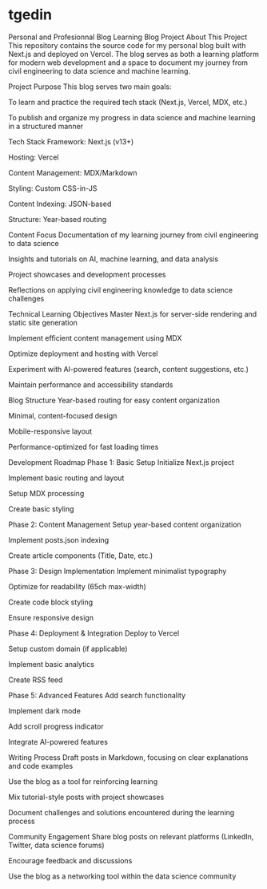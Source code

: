 # tgedin
Personal and Profesionnal Blog
Learning Blog Project
About This Project
This repository contains the source code for my personal blog built with Next.js and deployed on Vercel. The blog serves as both a learning platform for modern web development and a space to document my journey from civil engineering to data science and machine learning.

Project Purpose
This blog serves two main goals:

To learn and practice the required tech stack (Next.js, Vercel, MDX, etc.)

To publish and organize my progress in data science and machine learning in a structured manner

Tech Stack
Framework: Next.js (v13+)

Hosting: Vercel

Content Management: MDX/Markdown

Styling: Custom CSS-in-JS

Content Indexing: JSON-based

Structure: Year-based routing

Content Focus
Documentation of my learning journey from civil engineering to data science

Insights and tutorials on AI, machine learning, and data analysis

Project showcases and development processes

Reflections on applying civil engineering knowledge to data science challenges

Technical Learning Objectives
Master Next.js for server-side rendering and static site generation

Implement efficient content management using MDX

Optimize deployment and hosting with Vercel

Experiment with AI-powered features (search, content suggestions, etc.)

Maintain performance and accessibility standards

Blog Structure
Year-based routing for easy content organization

Minimal, content-focused design 

Mobile-responsive layout

Performance-optimized for fast loading times

Development Roadmap
Phase 1: Basic Setup
 Initialize Next.js project

 Implement basic routing and layout

 Setup MDX processing

 Create basic styling

Phase 2: Content Management
 Setup year-based content organization

 Implement posts.json indexing

 Create article components (Title, Date, etc.)

Phase 3: Design Implementation
 Implement minimalist typography

 Optimize for readability (65ch max-width)

 Create code block styling

 Ensure responsive design

Phase 4: Deployment & Integration
 Deploy to Vercel

 Setup custom domain (if applicable)

 Implement basic analytics

 Create RSS feed

Phase 5: Advanced Features
 Add search functionality

 Implement dark mode

 Add scroll progress indicator

 Integrate AI-powered features

Writing Process
Draft posts in Markdown, focusing on clear explanations and code examples

Use the blog as a tool for reinforcing learning

Mix tutorial-style posts with project showcases

Document challenges and solutions encountered during the learning process

Community Engagement
Share blog posts on relevant platforms (LinkedIn, Twitter, data science forums)

Encourage feedback and discussions

Use the blog as a networking tool within the data science community
